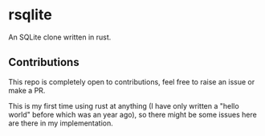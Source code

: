 # rsqlite

An SQLite clone written in rust.

## Contributions

This repo is completely open to contributions, feel free to raise an issue or make a PR.

This is my first time using rust at anything (I have only written a "hello world" before which was an year ago), so there might be some issues here are there in my implementation.
